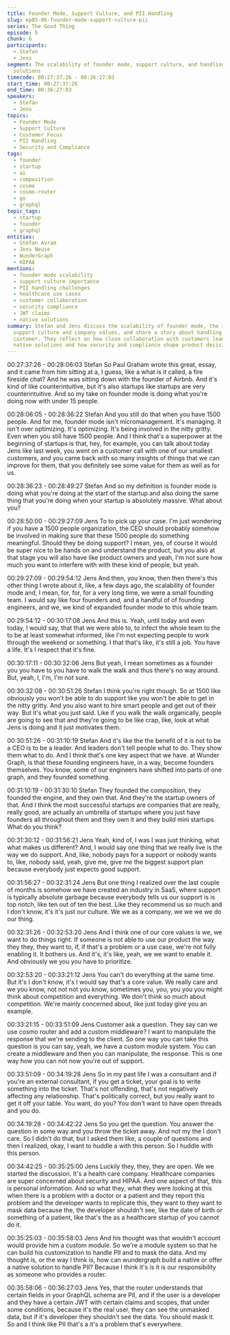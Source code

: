 ```yaml
---
title: Founder Mode, Support Culture, and PII Handling
slug: ep05-06-founder-mode-support-culture-pii
series: The Good Thing
episode: 5
chunk: 6
participants:
  - Stefan
  - Jens
segment: The scalability of founder mode, support culture, and handling PII in customer
  solutions
timecode: 00:27:37:26 - 00:36:27:03
start_time: 00:27:37:26
end_time: 00:36:27:03
speakers:
  - Stefan
  - Jens
topics:
  - Founder Mode
  - Support Culture
  - Customer Focus
  - PII Handling
  - Security and Compliance
tags:
  - founder
  - startup
  - ai
  - composition
  - cosmo
  - cosmo-router
  - go
  - graphql
topic_tags:
  - startup
  - founder
  - graphql
entities:
  - Stefan Avram
  - Jens Neuse
  - WunderGraph
  - HIPAA
mentions:
  - founder mode scalability
  - support culture importance
  - PII handling challenges
  - healthcare use cases
  - customer collaboration
  - security compliance
  - JWT claims
  - native solutions
summary: Stefan and Jens discuss the scalability of founder mode, the importance of
  support culture and company values, and share a story about handling PII for a healthcare
  customer. They reflect on how close collaboration with customers leads to better
  native solutions and how security and compliance shape product decisions.
---
```


00:27:37:26 - 00:28:06:03
Stefan
So Paul Graham wrote this great, essay, and it came from him sitting at a, I guess, like a what is
it called, a fire fireside chat? And he was sitting down with the founder of Airbnb. And it's kind of
like counterintuitive, but it's also startups like startups are very counterintuitive. And so my take
on founder mode is doing what you're doing now with under 15 people.

00:28:06:05 - 00:28:36:22
Stefan
And you still do that when you have 1500 people. And for me, founder mode isn't
micromanagement. It's managing. It isn't over optimizing. It's optimizing. It's being involved in
the nitty gritty. Even when you still have 1500 people. And I think that's a superpower at the
beginning of startups is that, hey, for example, you can talk about today Jens like last week, you
went on a customer call with one of our smallest customers, and you came back with so many
insights of things that we can improve for them, that you definitely see some value for them as
well as for us.

00:28:36:23 - 00:28:49:27
Stefan
And so my definition is founder mode is doing what you're doing at the start of the startup and
also doing the same thing that you're doing when your startup is absolutely massive. What
about you?

00:28:50:00 - 00:29:27:09
Jens
To to pick up your case. I'm just wondering if you have a 1500 people organization, the CEO
should probably somehow be involved in making sure that these 1500 people do something
meaningful. Should they be doing support? I mean, yes, of course it would be super nice to be
hands on and understand the product, but you also at that stage you will also have like product
owners and yeah, I'm not sure how much you want to interfere with with these kind of people,
but yeah.

00:29:27:09 - 00:29:54:12
Jens
And then, you know, then then there's this other thing I wrote about it, like, a few days ago, the
scalability of founder mode and, I mean, for, for, for a very long time, we were a small founding
team. I would say like four founders and, and a handful of of founding engineers, and we, we
kind of expanded founder mode to this whole team.

00:29:54:12 - 00:30:17:08
Jens
And this is. Yeah, until today and even today, I would say, that that we were able to, to infect the
whole team to the to be at least somewhat informed, like I'm not expecting people to work
through the weekend or something. I that that's like, it's still a job. You have a life. It's I respect
that it's fine.

00:30:17:11 - 00:30:32:06
Jens
But yeah, I mean sometimes as a founder you you have to you have to walk the walk and thus
there's no way around. But, yeah, I, I'm, I'm not sure.

00:30:32:08 - 00:30:51:26
Stefan
I think you're right though. So at 1500 like obviously you won't be able to do support like you
won't be able to get in the nitty gritty. And you also want to hire smart people and get out of their
way. But it's what you just said. Like if you walk the walk organically, people are going to see
that and they're going to be like crap, like, look at what Jens is doing and it just motivates them.

00:30:51:26 - 00:31:10:19
Stefan
And it's like the the benefit of it is not to be a CEO is to be a leader. And leaders don't tell people
what to do. They show them what to do. And I think that's one key aspect that we have. at
Wunder Graph, is that these founding engineers have, in a way, become founders themselves.
You know, some of our engineers have shifted into parts of one graph, and they founded
something.

00:31:10:19 - 00:31:30:10
Stefan
They founded the composition, they founded the engine, and they own that. And they're the
startup owners of that. And I think the most successful startups are companies that are really,
really good, are actually an umbrella of startups where you just have founders all throughout
them and they own it and they build mini startups. What do you think?

00:31:30:12 - 00:31:56:21
Jens
Yeah, kind of, I was I was just thinking, what what makes us different? And, I would say one
thing that we really live is the way we do support. And, like, nobody pays for a support or
nobody wants to, like, nobody said, yeah, give me, give me the biggest support plan because
everybody just expects good support.

00:31:56:27 - 00:32:31:24
Jens
But one thing I realized over the last couple of months is somehow we have created an industry
in SaaS, where support is typically absolute garbage because everybody tells us our support is
is top notch, like ten out of ten the best. Like they recommend us so much and I don't know, it's
it's just our culture. We we as a company, we we we we do our thing.

00:32:31:26 - 00:32:53:20
Jens
And I think one of our core values is we, we want to do things right. If someone is not able to
use our product the way they they, they want to, if, if that's a problem or a use case, we're not
fully enabling it. It bothers us. And it's, it's like, yeah, we we want to enable it. And obviously we
you you have to prioritize.

00:32:53:20 - 00:33:21:12
Jens
You can't do everything at the same time. But it's I don't know, it's I would say that's a core
value. We really care and we you know, not not not you know, sometimes you, you, you you
you might think about competition and everything. We don't think so much about competition. We're
mainly concerned about, like just today give you an example.

00:33:21:15 - 00:33:51:09
Jens
Customer ask a question. They say can we use cosmo router and add a custom middleware? I
want to manipulate the response that we're sending to the client. So one way you can take this
question is you can say, yeah, we have a custom module system. You can create a middleware
and then you can manipulate, the response. This is one way how you can not now you're out of
support.

00:33:51:09 - 00:34:19:28
Jens
So in my past life I was a consultant and if you're an external consultant, if you get a ticket, your
goal is to write something into the ticket. That's not offending, that's not negatively affecting any
relationship. That's politically correct, but you really want to get it off your table. You want, do
you? You don't want to have open threads and you do.

00:34:19:28 - 00:34:42:22
Jens
So you get the question. You answer the question in some way and you throw the ticket away.
And not my the I don't care. So I didn't do that, but I asked them like, a couple of questions and
then I realized, okay, I want to huddle a with this person. So I huddle with this person.

00:34:42:25 - 00:35:25:00
Jens
Luckily they, they, they are open. We we started the discussion. It's a health care company.
Healthcare companies are super concerned about security and HIPAA. And one aspect of that,
this is personal information. And so what they, what they were looking at this when there is a
problem with a doctor or a patient and they report this problem and the developer wants to
replicate this, they want to they want to mask data because the, the developer shouldn't see,
like the date of birth or something of a patient, like that's the as a healthcare startup of you
cannot do it.

00:35:25:03 - 00:35:58:03
Jens
And his thought was that wouldn't account would provide him a custom module. So we're a
module system so that he can build his customization to handle PII and to mask the data. And
my thought is, or the way I think is, how can wundergraph build a native or offer a native
solution to handle PII? Because I think it's is it is our responsibility as someone who provides a
router.

00:35:58:06 - 00:36:27:03
Jens
Yes, that the router understands that certain fields in your GraphQL schema are PII, and if the
user is a developer and they have a certain JWT with certain claims and scopes, that under
some conditions, because it's the real user, they can see the unmasked data, but if it's
developer they shouldn't see the data. You should mask it. So and I think like PII that's a it's a
problem that's everywhere.